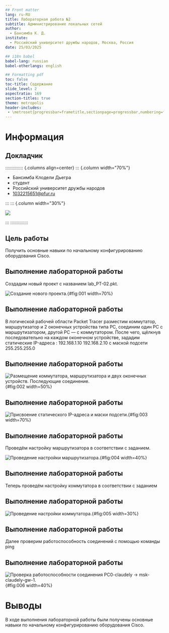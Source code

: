 ```yaml
---
## Front matter
lang: ru-RU
title: Лабораторная работа №2
subtitle: Администрирование локальных сетей
author:
  - Бансимба К. Д.
institute:
  - Российский университет дружбы народов, Москва, Россия
date: 25/03/2025

## i18n babel
babel-lang: russian
babel-otherlangs: english

## Formatting pdf
toc: false
toc-title: Содержание
slide_level: 2
aspectratio: 169
section-titles: true
theme: metropolis
header-includes:
 - \metroset{progressbar=frametitle,sectionpage=progressbar,numbering=fraction}
---
```


# Информация

## Докладчик

:::::::::::::: {.columns align=center}
::: {.column width="70%"}

  * Бансимба Клодели Дьегра
  * студент
  * Российский университет дружбы народов
  * [1032215651@pfur.ru](mailto:1032215651@pfur.ru)
 
:::
::: {.column width="30%"}

![](./image/claude.jpg)

:::
::::::::::::::

## Цель работы

Получить основные навыки по начальному конфигурированию оборудования Cisco.

## Выполнение лабораторной работы

Создадим новый проект с названием lab_PT-02.pkt.

![Создание нового проекта.](image/1.png){#fig:001 width=70%}

## Выполнение лабораторной работы

В логической рабочей области Packet Tracer разместим коммутатор, маршрутизатор и 2 оконечных устройства типа PC, соединим один PC с маршрутизатором, другой PC — с коммутатором. После чего, щёлкнув последовательно на каждом оконечном устройстве, зададим статические IP-адреса : 
192.168.1.10
192.168.2.10 
с маской подсети 255.255.255.0 

## Выполнение лабораторной работы

![Размещение коммутатора, маршрутизатора и двух оконечных устройств. Последующие соединение.](image/2.png){#fig:002 width=50%}

## Выполнение лабораторной работы

![Присвоение статического IP-адреса и маски подсети.](image/3.png){#fig:003 width=70%}

## Выполнение лабораторной работы

Проведём настройку маршрутизатора в соответствии с заданием.

![Проведение настройки маршрутизатора.](image/4.png){#fig:004 width=40%}

## Выполнение лабораторной работы

Теперь проведём настройку коммутатора в соответствии с заданием 

## Выполнение лабораторной работы

![Проведение настройки коммутатора.](image/5.png){#fig:005 width=30%}

## Выполнение лабораторной работы

Далее проверим работоспособность соединений с помощью команды ping

## Выполнение лабораторной работы

![Проверка работоспособности соединения PC0-claudely -> msk-claudely-gw-1.](image/6.png){#fig:006 width=40%}

# Выводы

В ходе выполнения лабораторной работы были получены основные навыки по начальному конфигурированию оборудования Cisco.



